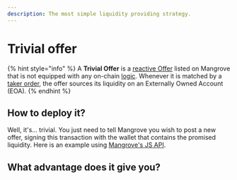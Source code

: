 ```yaml
---
description: The most simple liquidity providing strategy.
---
```


# Trivial offer

{% hint style="info" %}
A **Trivial Offer** is a [reactive Offer](../offer-maker/reactive-offer.md#posting-a-new-offer) listed on Mangrove that is not equipped with any on-chain [logic](../offer-maker/#executing-offers). Whenever it is matched by a [taker order](../offer-taker/#taking-offers), the offer sources its liquidity on an Externally Owned Account (EOA).
{% endhint %}

## How to deploy it?

Well, it's... trivial. You just need to tell Mangrove you wish to post a new offer, signing this transaction with the wallet that contains the promised liquidity. Here is an example using [Mangrove's JS API](https://github.com/mangrovedao/mangrove/tree/master/packages/mangrove.js).



## What advantage does it give you?
